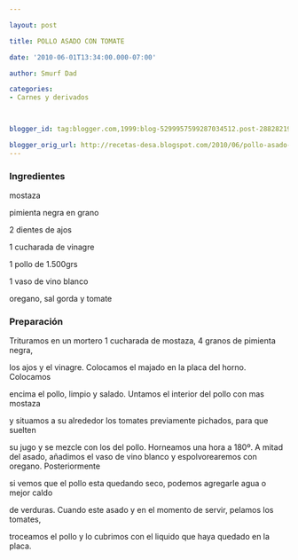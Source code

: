 ```yaml
---

layout: post

title: POLLO ASADO CON TOMATE

date: '2010-06-01T13:34:00.000-07:00'

author: Smurf Dad

categories:
- Carnes y derivados



blogger_id: tag:blogger.com,1999:blog-5299957599287034512.post-2882821952389269636

blogger_orig_url: http://recetas-desa.blogspot.com/2010/06/pollo-asado-con-tomate.html
---
```


<h3>Ingredientes</h3>

mostaza

pimienta negra en grano

2 dientes de ajos

1 cucharada de vinagre

1 pollo de 1.500grs

1 vaso de vino blanco

oregano, sal gorda y tomate

<h3>Preparación</h3>

Trituramos en un mortero 1 cucharada de mostaza, 4 granos de pimienta negra,

los ajos y el vinagre. Colocamos el majado en la placa del horno. Colocamos

encima el pollo, limpio y salado. Untamos el interior del pollo con mas mostaza

y situamos a su alrededor los tomates previamente pichados, para que suelten

su jugo y se mezcle con los del pollo. Horneamos una hora a 180º. A mitad del asado, añadimos el vaso de vino blanco y espolvorearemos con oregano. Posteriormente

si vemos que el pollo esta quedando seco, podemos agregarle agua o mejor caldo

de verduras. Cuando este asado y en el momento de servir, pelamos los tomates,

troceamos el pollo y lo cubrimos con el liquido que haya quedado en la placa.